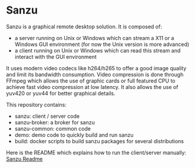 # Sanzu

Sanzu is a graphical remote desktop solution. It is composed of:

- a server running on Unix or Windows which can stream a X11 or a Windows GUI environment (for now the Unix version is more advanced)
- a client running on Unix or Windows which can read this stream and interact with the GUI environment

It uses modern video codecs like h264/h265 to offer a good image quality and limit its bandwidth consumption. Video compression is done through FFmpeg which allows the use of graphic cards or full featured CPU to achieve fast video compression at low latency. It also allows the use of yuv420 or yuv44 for better graphical details.


This repository contains:
- sanzu: client / server code
- sanzu-broker: a broker for sanzu
- sanzu-common: common code
- demo: demo code to quickly build and run sanzu
- build: docker scripts to build sanzu packages for several distributions

Here is the README which explains how to run the client/server manually: [Sanzu Readme](sanzu/README.md)
